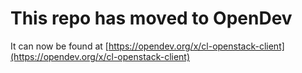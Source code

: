 # This repo has moved to OpenDev

It can now be found at [https://opendev.org/x/cl-openstack-client](https://opendev.org/x/cl-openstack-client)
